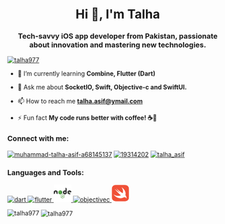 <h1 align="center">Hi 👋, I'm Talha</h1>
<h3 align="center">Tech-savvy iOS app developer from Pakistan, passionate about innovation and mastering new technologies.</h3>

<p align="left"> <a href="https://github.com/ryo-ma/github-profile-trophy"><img src="https://github-profile-trophy.vercel.app/?username=talha977" alt="talha977" /></a> </p>

- 🌱 I’m currently learning **Combine, Flutter (Dart)**

- 💬 Ask me about **SocketIO, Swift, Objective-c and SwiftUI.**

- 📫 How to reach me **talha.asif@ymail.com**

- ⚡ Fun fact **My code runs better with coffee! ☕🚀**

<h3 align="left">Connect with me:</h3>
<p align="left">
<a href="https://linkedin.com/in/muhammad-talha-asif-a68145137" target="blank"><img align="center" src="https://raw.githubusercontent.com/rahuldkjain/github-profile-readme-generator/master/src/images/icons/Social/linked-in-alt.svg" alt="muhammad-talha-asif-a68145137" height="30" width="40" /></a>
<a href="https://stackoverflow.com/users/19314202" target="blank"><img align="center" src="https://raw.githubusercontent.com/rahuldkjain/github-profile-readme-generator/master/src/images/icons/Social/stack-overflow.svg" alt="19314202" height="30" width="40" /></a>
<a href="https://www.hackerrank.com/talha_asif" target="blank"><img align="center" src="https://raw.githubusercontent.com/rahuldkjain/github-profile-readme-generator/master/src/images/icons/Social/hackerrank.svg" alt="talha_asif" height="30" width="40" /></a>
</p>

<h3 align="left">Languages and Tools:</h3>
<p align="left"> <a href="https://dart.dev" target="_blank" rel="noreferrer"> <img src="https://www.vectorlogo.zone/logos/dartlang/dartlang-icon.svg" alt="dart" width="40" height="40"/> </a> <a href="https://flutter.dev" target="_blank" rel="noreferrer"> <img src="https://www.vectorlogo.zone/logos/flutterio/flutterio-icon.svg" alt="flutter" width="40" height="40"/> </a> <a href="https://nodejs.org" target="_blank" rel="noreferrer"> <img src="https://raw.githubusercontent.com/devicons/devicon/master/icons/nodejs/nodejs-original-wordmark.svg" alt="nodejs" width="40" height="40"/> </a> <a href="https://developer.apple.com/library/archive/documentation/Cocoa/Conceptual/ProgrammingWithObjectiveC/Introduction/Introduction.html" target="_blank" rel="noreferrer"> <img src="https://www.vectorlogo.zone/logos/apple_objectivec/apple_objectivec-icon.svg" alt="objectivec" width="40" height="40"/> </a> <a href="https://developer.apple.com/swift/" target="_blank" rel="noreferrer"> <img src="https://raw.githubusercontent.com/devicons/devicon/master/icons/swift/swift-original.svg" alt="swift" width="40" height="40"/> </a> </p>

<p><img align="left" src="https://github-readme-stats.vercel.app/api/top-langs?username=talha977&show_icons=true&locale=en&layout=compact" alt="talha977" /></p>

<p>&nbsp;<img align="center" src="https://github-readme-stats.vercel.app/api?username=talha977&show_icons=true&locale=en" alt="talha977" /></p>
